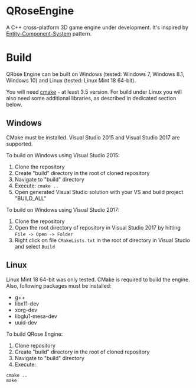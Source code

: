 # QRoseEngine
A C++ cross-platform 3D game engine under development. It's inspired by
[Entity-Component-System](http://entity-systems.wikidot.com) pattern.

# Build
QRose Engine can be built on Windows (tested: Windows 7, Windows 8.1, Windows 10) and Linux
(tested: Linux Mint 18 64-bit).

You will need [cmake](https://cmake.org) - at least 3.5 version. For build under Linux you will
also need some additional libraries, as described in dedicated section below.

## Windows
CMake must be installed. Visual Studio 2015 and Visual Studio 2017 are supported.

To build on Windows using Visual Studio 2015:
1. Clone the repository
1. Create "build" directory in the root of cloned repository
1. Navigate to "build" directory
1. Execute: `cmake ..`
1. Open generated Visual Studio solution with your VS and build project "BUILD_ALL"

To build on Windows using Visual Studio 2017:
1. Clone the repository
1. Open the root directory of repository in Visual Studio 2017 by hitting `File -> Open -> Folder`
1. Right click on file `CMakeLists.txt` in the root of directory in Visual Studio and select
`Build`

## Linux
Linux Mint 18 64-bit was only tested. CMake is required to build the engine. Also, following
packages must be installed:
* g++
* libx11-dev
* xorg-dev
* libglu1-mesa-dev
* uuid-dev

To build QRose Engine:
1. Clone repository
1. Create "build" directory in the root of cloned repository
1. Navigate to "build" directory
1. Execute:
```
cmake ..
make
```
